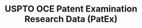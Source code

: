 ---
layout: default
bigquery: https://console.cloud.google.com/bigquery?p=patents-public-data&d=uspto_oce_pair&page=dataset
citation: 'Graham, S. Marco, A., and Miller, A. (2015). “The USPTO Patent Examination
  Research Dataset: A Window on the Process of Patent Examination.”'
contributors: Graham, S. Marco, A., Miller, A.
cost: None
description: The latest version of PatEx (referred to below as the 2020 release) contains
  detailed information on nearly 11.9 million publicly-viewable provisional and non-provisional
  patent applications to the USPTO and over 4.6 million Patent Cooperation Treaty
  (PCT) applications. It is based on data that OCE downloaded from the Patent Examination
  Data System (PEDS) in April, 2021. The PEDS data are sourced from Public PAIR. The
  first time that OCE used PEDS as the basis of PatEx was for the 2019 release. We
  took the PEDS data and organized it into the familiar PatEx data files, which are
  based on the organization of the Public PAIR portal. The data files include information
  on each application’s characteristics, prosecution history, continuation history,
  claims of foreign priority, patent term adjustment history, publication history,
  and correspondence address information.
documentation: 'For the 2019 and later releases, new technical documentation is available
  https://www.uspto.gov/sites/default/files/documents/PatEx-2019-Technical-Doc.pdf


  A document describing the 2014-2017 data sets is available and can be cited as:
  Graham, Stuart J.H. and Marco, Alan C. and Miller, Richard, The USPTO Patent Examination
  Research Dataset: A Window on the Process of Patent Examination (November 30, 2015).
  Available at SSRN: https://ssrn.com/abstract=2702637.'
last_edit: Mon, 04 Apr 2022 19:06:22 GMT
location: https://www.uspto.gov/ip-policy/economic-research/research-datasets/patent-examination-research-dataset-public-pair
maintained_by: EconomicsData@uspto.gov
related_publications: https://ssrn.com/abstract=29956744, https://ssrn.com/abstract=2702637
schema_fields: '[''customer_number'', ''recorded_date'', ''correspondence_region_name'',
  ''application_number'', ''inventor_name_first'', ''correspondence_postal_code'',
  ''earliest_pgpub_number'', ''earliest_pgpub_date'', ''wipo_pub_date'', ''parent_application_number'',
  ''correspondence_country_name'', ''patent_issue_date'', ''correspondence_street_line_2'',
  ''correspondence_street_line_1'', ''sequence_number'', ''correspondence_country_code'',
  ''correspondence_city'', ''inventor_rank'', ''foreign_parent_id'', ''appl_status_date'',
  ''correspondence_name_line_2'', ''parent_country'', ''file_location'', ''application_type'',
  ''correspondence_name_line_1'', ''uspc_class'', ''confirm_number'', ''inventor_country_name'',
  ''abandon_date'', ''disposal_type'', ''small_entity_indicator'', ''examiner_name_last'',
  ''continuation_type'', ''examiner_art_unit'', ''status_code'', ''examiner_name_first'',
  ''examiner_name_middle'', ''child_filing_date'', ''invention_subject_matter'', ''inventor_region_code'',
  ''event_code'', ''filing_date'', ''parent_filing_date'', ''parent_country_code'',
  ''uspc_subclass'', ''application_number_pair'', ''event_description'', ''inventor_name_last'',
  ''foreign_parent_date'', ''aia_first_to_file'', ''atty_docket_number'', ''invention_title'',
  ''file_location_date'', ''inventor_address_type'', ''wipo_pub_number'', ''appl_status_code'',
  ''inventor_country_code'', ''patent_number'', ''status_description'', ''correspondence_region_code'',
  ''examiner_id'', ''child_application_number'', ''inventor_name_middle'']'
shortname: patex
tags:
- patents
- legal
- history
terms_of_use: 'USPTO’s online databases are not designed or intended to be a source
  for bulk downloads of USPTO data when accessed through the website’s interfaces.
  Individuals, companies, IP addresses, or blocks of IP addresses who, in effect,
  deny or decrease service by generating unusually high numbers of database accesses
  (searches, pages, or hits), whether generated manually or in an automated fashion,
  may be denied access to USPTO servers without notice.


  Bulk data products may be separately obtained from the USPTO, either for free or
  at the cost of dissemination. For details, see information on Electronic Bulk Data
  Products: https://www.uspto.gov/learning-and-resources/electronic-bulk-data-products'
title: USPTO OCE Patent Examination Research Data (PatEx)
uuid: 4342caa7-23af-420c-b2f6-6088f133df6a
---